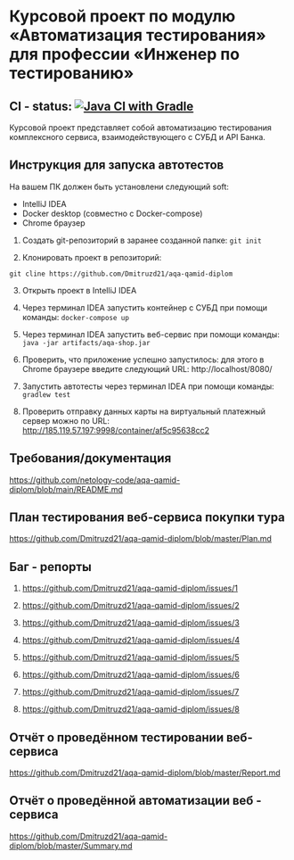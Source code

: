 # Курсовой проект по модулю «Автоматизация тестирования» для профессии «Инженер по тестированию»

## **CI - status:** [![Java CI with Gradle](https://github.com/Dmitruzd21/aqa-qamid-diplom/actions/workflows/gradle.yml/badge.svg)](https://github.com/Dmitruzd21/aqa-qamid-diplom/actions/workflows/gradle.yml)

Курсовой проект представляет собой автоматизацию тестирования комплексного сервиса, взаимодействующего с СУБД и API Банка.

## **Инструкция для запуска автотестов**

На вашем ПК должен быть установлени следующий soft:

- IntelliJ IDEA
- Docker desktop (совместно с Docker-compose)
- Chrome браузер

1. Создать git-репозиторий в заранее созданной папке: `git init`

2. Клонировать проект в репозиторий:

`git cline https://github.com/Dmitruzd21/aqa-qamid-diplom`

3. Открыть проект в IntelliJ IDEA

4. Через терминал IDEA запустить контейнер с СУБД при помощи команды: `docker-compose up`

5. Через терминал IDEA запустить веб-сервис при помощи команды: `java -jar artifacts/aqa-shop.jar`

6. Проверить, что приложение успешно запустилось: для этого в Сhrome браузере введите следующий URL: http://localhost/8080/

7. Запустить автотесты через терминал IDEA при помощи команды: `gradlew test`

8. Проверить отправку данных карты на виртуальный платежный сервер можно по URL: http://185.119.57.197:9998/container/af5c95638cc2

## **Требования/документация**

https://github.com/netology-code/aqa-qamid-diplom/blob/main/README.md

## **План тестирования веб-сервиса покупки тура**

https://github.com/Dmitruzd21/aqa-qamid-diplom/blob/master/Plan.md

## **Баг - репорты**

1. https://github.com/Dmitruzd21/aqa-qamid-diplom/issues/1

2. https://github.com/Dmitruzd21/aqa-qamid-diplom/issues/2

3. https://github.com/Dmitruzd21/aqa-qamid-diplom/issues/3

4. https://github.com/Dmitruzd21/aqa-qamid-diplom/issues/4

5. https://github.com/Dmitruzd21/aqa-qamid-diplom/issues/5

6. https://github.com/Dmitruzd21/aqa-qamid-diplom/issues/6

7. https://github.com/Dmitruzd21/aqa-qamid-diplom/issues/7

8. https://github.com/Dmitruzd21/aqa-qamid-diplom/issues/8

## **Отчёт о проведённом тестировании веб-сервиса**

https://github.com/Dmitruzd21/aqa-qamid-diplom/blob/master/Report.md

## **Отчёт о проведённой автоматизации веб - сервиса**

https://github.com/Dmitruzd21/aqa-qamid-diplom/blob/master/Summary.md

